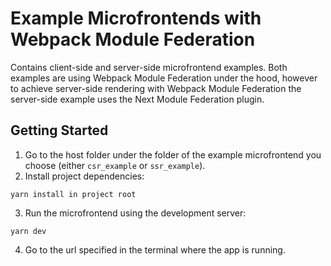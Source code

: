 # Example Microfrontends with Webpack Module Federation

Contains client-side and server-side microfrontend examples. Both examples are using Webpack Module Federation under the hood, however to achieve server-side rendering with Webpack Module Federation the server-side example uses the Next Module Federation plugin.

## Getting Started
1. Go to the host folder under the folder of the example microfrontend you choose (either `csr_example` or `ssr_example`).
2. Install project dependencies:
```
yarn install in project root
```
3. Run the microfrontend using the development server:
```
yarn dev
```
4. Go to the url specified in the terminal where the app is running.
